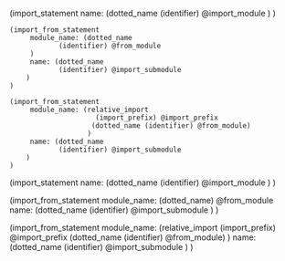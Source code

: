 
(import_statement
		name: (dotted_name 
				(identifier) @import_module
		)
	)
	
	(import_from_statement
		 module_name: (dotted_name 
				(identifier) @from_module
		 )
		 name: (dotted_name 
				(identifier) @import_submodule
		)
	)
	
	(import_from_statement
		 module_name: (relative_import
						 (import_prefix) @import_prefix
						(dotted_name (identifier) @from_module)
					   )
		 name: (dotted_name 
				(identifier) @import_submodule
		)
	)



(import_statement
	name: (dotted_name 
    		(identifier) @import_module
    )
)

(import_from_statement
	 module_name: (dotted_name) @from_module
     name: (dotted_name 
    		(identifier) @import_submodule
    )
)

(import_from_statement
	 module_name: (relative_import
     				(import_prefix) @import_prefix
                    (dotted_name (identifier) @from_module)
                   )
     name: (dotted_name 
    		(identifier) @import_submodule
    )
)




